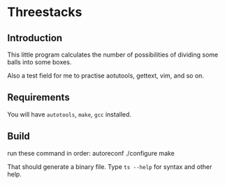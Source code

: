 # Threestacks

## Introduction

This little program calculates the number of possibilities of dividing some balls into some boxes.

Also a test field for me to practise aotutools, gettext, vim, and so on.

## Requirements

You will have `autotools`, `make`, `gcc` installed.

## Build

run these command in order:
	autoreconf
	./configure
	make

That should generate a binary file. Type `ts --help` for syntax and other help.
